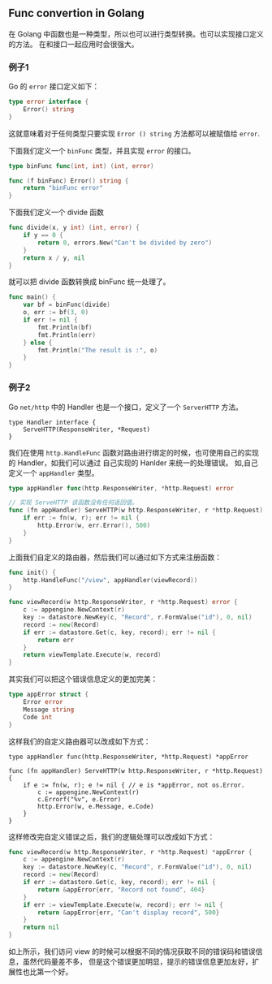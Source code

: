 ## Func convertion in Golang

在 Golang 中函数也是一种类型，所以也可以进行类型转换。也可以实现接口定义的方法。
在和接口一起应用时会很强大。

### 例子1 
Go 的 `error` 接口定义如下：

```go
type error interface {
    Error() string
}
```

这就意味着对于任何类型只要实现 `Error () string` 方法都可以被赋值给 `error`.

下面我们定义一个 `binFunc` 类型，并且实现 `error` 的接口。

```go
type binFunc func(int, int) (int, error)

func (f binFunc) Error() string {
    return "binFunc error"
}
```

下面我们定义一个 divide 函数

```go
func divide(x, y int) (int, error) {
	if y == 0 {
		return 0, errors.New("Can't be divided by zero")
	}
	return x / y, nil
}
```

就可以把 divide 函数转换成 binFunc 统一处理了。

```go
func main() {
	var bf = binFunc(divide)
	o, err := bf(3, 0)
	if err != nil {
		fmt.Println(bf)
		fmt.Println(err)
	} else {
		fmt.Println("The result is :", o)
	}
}
```


### 例子2

Go `net/http` 中的 Handler 也是一个接口，定义了一个 `ServerHTTP` 方法。

```
type Handler interface {
    ServeHTTP(ResponseWriter, *Request)
}
```

我们在使用 `http.HandleFunc` 函数对路由进行绑定的时候，也可使用自己的实现的 Handler，如我们可以通过
自己实现的 Hanlder 来统一的处理错误。
如,自己定义一个 `appHandler` 类型。

```go
type appHandler func(http.ResponseWriter, *http.Request) error 

// 实现 ServeHTTP 该函数没有任何返回值。
func (fn appHandler) ServeHTTP(w http.ResponseWriter, r *http.Request) {
    if err := fn(w, r); err != nil {
        http.Error(w, err.Error(), 500)
    }
}
```

上面我们自定义的路由器，然后我们可以通过如下方式来注册函数：

```go
func init() {
    http.HandleFunc("/view", appHandler(viewRecord))
}

func viewRecord(w http.ResponseWriter, r *http.Request) error {
	c := appengine.NewContext(r)
	key := datastore.NewKey(c, "Record", r.FormValue("id"), 0, nil)
	record := new(Record)
	if err := datastore.Get(c, key, record); err != nil {
		return err
	}
	return viewTemplate.Execute(w, record)
}
```

其实我们可以把这个错误信息定义的更加完美：

```go
type appError struct {
    Error error
    Message string
    Code int
}
```
这样我们的自定义路由器可以改成如下方式：

```
type appHandler func(http.ResponseWriter, *http.Request) *appError

func (fn appHandler) ServeHTTP(w http.ResponseWriter, r *http.Request) {
	if e := fn(w, r); e != nil { // e is *appError, not os.Error.
		c := appengine.NewContext(r)
		c.Errorf("%v", e.Error)
		http.Error(w, e.Message, e.Code)
	}
}
```

这样修改完自定义错误之后，我们的逻辑处理可以改成如下方式：

```go
func viewRecord(w http.ResponseWriter, r *http.Request) *appError {
	c := appengine.NewContext(r)
	key := datastore.NewKey(c, "Record", r.FormValue("id"), 0, nil)
	record := new(Record)
	if err := datastore.Get(c, key, record); err != nil {
		return &appError{err, "Record not found", 404}
	}
	if err := viewTemplate.Execute(w, record); err != nil {
		return &appError{err, "Can't display record", 500}
	}
	return nil
}
```
如上所示，我们访问 view 的时候可以根据不同的情况获取不同的错误码和错误信息，虽然代码量差不多，
但是这个错误更加明显，提示的错误信息更加友好，扩展性也比第一个好。

